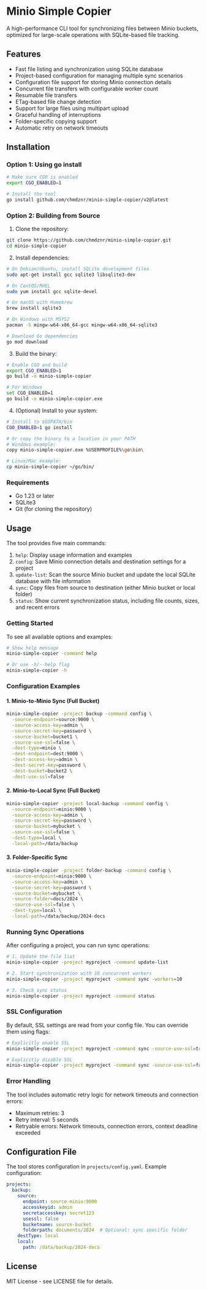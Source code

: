 # Minio Simple Copier

A high-performance CLI tool for synchronizing files between Minio buckets, optimized for large-scale operations with SQLite-based file tracking.

## Features

- Fast file listing and synchronization using SQLite database
- Project-based configuration for managing multiple sync scenarios
- Configuration file support for storing Minio connection details
- Concurrent file transfers with configurable worker count
- Resumable file transfers
- ETag-based file change detection
- Support for large files using multipart upload
- Graceful handling of interruptions
- Folder-specific copying support
- Automatic retry on network timeouts

## Installation

### Option 1: Using go install
```bash
# Make sure CGO is enabled
export CGO_ENABLED=1

# Install the tool
go install github.com/chmdznr/minio-simple-copier/v2@latest
```

### Option 2: Building from Source

1. Clone the repository:
```bash
git clone https://github.com/chmdznr/minio-simple-copier.git
cd minio-simple-copier
```

2. Install dependencies:
```bash
# On Debian/Ubuntu, install SQLite development files
sudo apt-get install gcc sqlite3 libsqlite3-dev

# On CentOS/RHEL
sudo yum install gcc sqlite-devel

# On macOS with Homebrew
brew install sqlite3

# On Windows with MSYS2
pacman -S mingw-w64-x86_64-gcc mingw-w64-x86_64-sqlite3

# Download Go dependencies
go mod download
```

3. Build the binary:
```bash
# Enable CGO and build
export CGO_ENABLED=1
go build -o minio-simple-copier

# For Windows
set CGO_ENABLED=1
go build -o minio-simple-copier.exe
```

4. (Optional) Install to your system:
```bash
# Install to $GOPATH/bin
CGO_ENABLED=1 go install

# Or copy the binary to a location in your PATH
# Windows example:
copy minio-simple-copier.exe %USERPROFILE%\go\bin\

# Linux/Mac example:
cp minio-simple-copier ~/go/bin/
```

### Requirements

- Go 1.23 or later
- SQLite3
- Git (for cloning the repository)

## Usage

The tool provides five main commands:

1. `help`: Display usage information and examples
2. `config`: Save Minio connection details and destination settings for a project
3. `update-list`: Scan the source Minio bucket and update the local SQLite database with file information
4. `sync`: Copy files from source to destination (either Minio bucket or local folder)
5. `status`: Show current synchronization status, including file counts, sizes, and recent errors

### Getting Started

To see all available options and examples:
```bash
# Show help message
minio-simple-copier -command help

# Or use -h/--help flag
minio-simple-copier -h
```

### Configuration Examples

#### 1. Minio-to-Minio Sync (Full Bucket)
```bash
minio-simple-copier -project backup -command config \
  -source-endpoint=source:9000 \
  -source-access-key=admin \
  -source-secret-key=password \
  -source-bucket=bucket1 \
  -source-use-ssl=false \
  -dest-type=minio \
  -dest-endpoint=dest:9000 \
  -dest-access-key=admin \
  -dest-secret-key=password \
  -dest-bucket=bucket2 \
  -dest-use-ssl=false
```

#### 2. Minio-to-Local Sync (Full Bucket)
```bash
minio-simple-copier -project local-backup -command config \
  -source-endpoint=minio:9000 \
  -source-access-key=admin \
  -source-secret-key=password \
  -source-bucket=mybucket \
  -source-use-ssl=false \
  -dest-type=local \
  -local-path=/data/backup
```

#### 3. Folder-Specific Sync
```bash
minio-simple-copier -project folder-backup -command config \
  -source-endpoint=minio:9000 \
  -source-access-key=admin \
  -source-secret-key=password \
  -source-bucket=mybucket \
  -source-folder=docs/2024 \
  -source-use-ssl=false \
  -dest-type=local \
  -local-path=/data/backup/2024-docs
```

### Running Sync Operations

After configuring a project, you can run sync operations:

```bash
# 1. Update the file list
minio-simple-copier -project myproject -command update-list
```

```bash
# 2. Start synchronization with 10 concurrent workers
minio-simple-copier -project myproject -command sync -workers=10
```

```bash
# 3. Check sync status
minio-simple-copier -project myproject -command status
```

### SSL Configuration

By default, SSL settings are read from your config file. You can override them using flags:

```bash
# Explicitly enable SSL
minio-simple-copier -project myproject -command sync -source-use-ssl=true

# Explicitly disable SSL
minio-simple-copier -project myproject -command sync -source-use-ssl=false
```

### Error Handling

The tool includes automatic retry logic for network timeouts and connection errors:
- Maximum retries: 3
- Retry interval: 5 seconds
- Retryable errors: Network timeouts, connection errors, context deadline exceeded

## Configuration File

The tool stores configuration in `projects/config.yaml`. Example configuration:

```yaml
projects:
  backup:
    source:
      endpoint: source-minio:9000
      accesskeyid: admin
      secretaccesskey: secret123
      usessl: false
      bucketname: source-bucket
      folderpath: documents/2024  # Optional: sync specific folder
    destType: local
    local:
      path: /data/backup/2024-docs
```

## License

MIT License - see LICENSE file for details.
